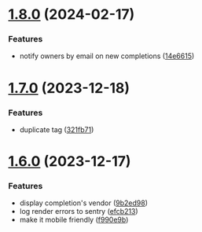 # [1.8.0](https://github.com/eutiveumsonho/chiron/compare/v1.7.0...v1.8.0) (2024-02-17)


### Features

* notify owners by email on new completions ([14e6615](https://github.com/eutiveumsonho/chiron/commit/14e6615d3e97e9886286848723a0187484214480))

# [1.7.0](https://github.com/eutiveumsonho/chiron/compare/v1.6.0...v1.7.0) (2023-12-18)


### Features

* duplicate tag ([321fb71](https://github.com/eutiveumsonho/chiron/commit/321fb7134c9d14596dd44023c636ac7bf7dfc661))

# [1.6.0](https://github.com/eutiveumsonho/chiron/compare/v1.5.0...v1.6.0) (2023-12-17)


### Features

* display completion's vendor ([9b2ed98](https://github.com/eutiveumsonho/chiron/commit/9b2ed98b788c1bcb09d9c9e4887a765a5f83149d))
* log render errors to sentry ([efcb213](https://github.com/eutiveumsonho/chiron/commit/efcb2138435e51d6f14ea9276a8ec4028d920976))
* make it mobile friendly ([f990e9b](https://github.com/eutiveumsonho/chiron/commit/f990e9b60feebb5d5926e7e5af912ea828fe2deb))
